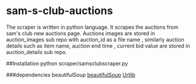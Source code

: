 # sam-s-club-auctions

The scraper is written in python language. It scrapes the auctions from sam's club new auctions page. Auctions images are stored in auction_images sub repo with auction_id as a file name , similarly auction details such as item name, auction end time , current bid value are stored in auction_details sub repo.


##Installation
python scraper/samsclubscraper.py

###dependencies
beautifulSoup
[beautifulSoup](https://www.crummy.com/software/BeautifulSoup/bs4/doc/)
[Urllib](https://docs.python.org/2/library/urllib.html)





